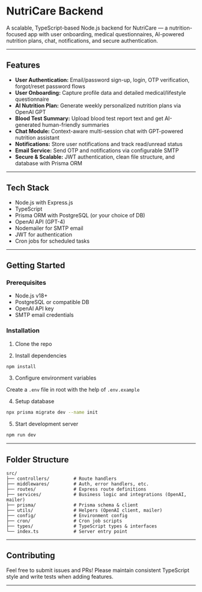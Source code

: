 # NutriCare Backend

A scalable, TypeScript-based Node.js backend for NutriCare — a nutrition-focused app with user onboarding, medical questionnaires, AI-powered nutrition plans, chat, notifications, and secure authentication.

---

## Features

- **User Authentication:** Email/password sign-up, login, OTP verification, forgot/reset password flows
- **User Onboarding:** Capture profile data and detailed medical/lifestyle questionnaire
- **AI Nutrition Plan:** Generate weekly personalized nutrition plans via OpenAI GPT
- **Blood Test Summary:** Upload blood test report text and get AI-generated human-friendly summaries
- **Chat Module:** Context-aware multi-session chat with GPT-powered nutrition assistant
- **Notifications:** Store user notifications and track read/unread status
- **Email Service:** Send OTP and notifications via configurable SMTP
- **Secure & Scalable:** JWT authentication, clean file structure, and database with Prisma ORM

---

## Tech Stack

- Node.js with Express.js
- TypeScript
- Prisma ORM with PostgreSQL (or your choice of DB)
- OpenAI API (GPT-4)
- Nodemailer for SMTP email
- JWT for authentication
- Cron jobs for scheduled tasks

---

## Getting Started

### Prerequisites

- Node.js v18+
- PostgreSQL or compatible DB
- OpenAI API key
- SMTP email credentials

### Installation

1. Clone the repo

2. Install dependencies

```bash
npm install
```

3. Configure environment variables

Create a `.env` file in root with the help of `.env.example`

4. Setup database

```bash
npx prisma migrate dev --name init
```

5. Start development server

```bash
npm run dev
```

---

## Folder Structure

```
src/
├── controllers/         # Route handlers
├── middlewares/         # Auth, error handlers, etc.
├── routes/              # Express route definitions
├── services/            # Business logic and integrations (OpenAI, mailer)
├── prisma/              # Prisma schema & client
├── utils/               # Helpers (OpenAI client, mailer)
├── config/              # Environment config
├── cron/                # Cron job scripts
├── types/               # TypeScript types & interfaces
└── index.ts             # Server entry point
```

---

## Contributing

Feel free to submit issues and PRs! Please maintain consistent TypeScript style and write tests when adding features.

---
